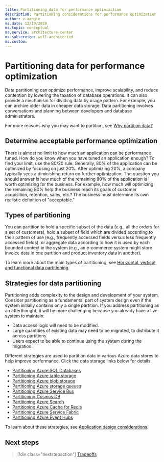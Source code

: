 ```yaml
---
title: Partitioning data for performance optimization
description: Partitioning considerations for performance optimization
author: v-aangie
ms.date: 12/19/2020
ms.topic: conceptual
ms.service: architecture-center
ms.subservice: well-architected
ms.custom:
---
```


# Partitioning data for performance optimization

Data partitioning can optimize performance, improve scalability, and reduce contention by lowering the taxation of database operations. It can also provide a mechanism for dividing data by usage pattern. For example, you can archive older data in cheaper data storage. Data partitioning involves conversations and planning between developers and database administrators.

For more reasons why you may want to partition, see [Why partition data?](/azure/architecture/best-practices/data-partitioning#why-partition-data)

## Determine acceptable performance optimization

There is almost no limit to how much an application can be performance tuned. How do you know when you have tuned an application enough? To find your limit, use the 80/20 rule. Generally, 80% of the application can be optimized by focusing on just 20%. After optimizing 20%, a company typically sees a diminishing return on further optimization. The question you should answer is how much of the remaining 80% of the application is worth optimizing for the business. For example, how much will optimizing the remaining 80% help the business reach its goals of customer acquisition, retention, sales, etc.? The business must determine its own realistic definition of "acceptable."

## Types of partitioning

You can partition to hold a specific subset of the data (e.g., all the orders for a set of customers), hold a subset of field which are divided according to their pattern of use (e.g., frequently accessed fields versus less frequently accessed fields), or aggregate data according to how it is used by each bounded context in the system (e.g., an e-commerce system might store invoice data in one partition and product inventory data in another).

To learn more about the main types of partitioning, see [Horizontal, vertical, and functional data partitioning](/azure/architecture/best-practices/data-partitioning).

## Strategies for data partitioning

Partitioning adds complexity to the design and development of your system. Consider partitioning as a fundamental part of system design even if the system initially contains only a single partition. If you address partitioning as an afterthought, it will be more challenging because you already have a live system to maintain:

- Data access logic will need to be modified.
- Large quantities of existing data may need to be migrated, to distribute it across partitions.
- Users expect to be able to continue using the system during the migration.

Different strategies are used to partition data in various Azure data stores to help improve performance. Click the data storage links below for details.

- [Partitioning Azure SQL Databases](/azure/architecture/best-practices/data-partitioning-strategies#partitioning-azure-sql-database)
- [Partitioning Azure table storage](/azure/architecture/best-practices/data-partitioning-strategies#partitioning-azure-table-storage)
- [Partitioning Azure blob storage](/azure/architecture/best-practices/data-partitioning-strategies#partitioning-azure-blob-storage) 
- [Partitioning Azure storage queues](/azure/architecture/best-practices/data-partitioning-strategies#partitioning-azure-storage-queues)
- [Partitioning Azure Service Bus](/azure/architecture/best-practices/data-partitioning-strategies#partitioning-azure-service-bus)
- [Partitioning Cosmos DB](/azure/architecture/best-practices/data-partitioning-strategies#partitioning-cosmos-db)
- [Partitioning Azure Search](/azure/architecture/best-practices/data-partitioning-strategies#partitioning-azure-search)
- [Partitioning Azure Cache for Redis](/azure/architecture/best-practices/data-partitioning-strategies#partitioning-azure-cache-for-redis)
- [Partitioning Azure Service Fabric](/azure/architecture/best-practices/data-partitioning-strategies#partitioning-azure-service-fabric)
- [Partitioning Azure Event Hubs](/azure/architecture/best-practices/data-partitioning-strategies#partitioning-azure-event-hubs)

To learn about these strategies, see [Application design considerations](/azure/architecture/best-practices/data-partitioning#application-design-considerations).

## Next steps
> [!div class="nextstepaction"]
> [Tradeoffs]()